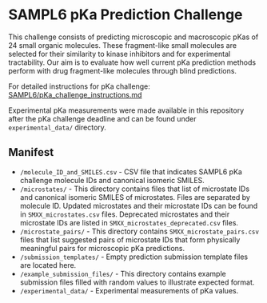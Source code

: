 # SAMPL6 pKa Prediction Challenge

This challenge consists of predicting microscopic and macroscopic pKas of 24 small organic molecules. These fragment-like small molecules are selected for their similarity to kinase inhibitors and for experimental tractability. Our aim is to evaluate how well current pKa prediction methods perform with drug fragment-like molecules through blind predictions.

For detailed instructions for pKa challenge: [SAMPL6/pKa_challenge_instructions.md](../../pKa_challenge_instructions.md)

Experimental pKa measurements were made available in this repository after the pKa challenge deadline and can be found under `experimental_data/` directory.

## Manifest

- `/molecule_ID_and_SMILES.csv` - CSV file that indicates SAMPL6 pKa challenge molecule IDs and canonical isomeric SMILES.
- `/microstates/` - This directory contains files that list of microstate IDs and canonical isomeric SMILES of microstates. Files are separated by molecule ID. Updated microstates and their microstate IDs can be found in `SMXX_microstates.csv` files. Deprecated microstates and their microstate IDs are listed in `SMXX_microstates_deprecated.csv` files.
- `/microstate_pairs/` - This directory contains `SMXX_microstate_pairs.csv` files that list suggested pairs of microstate IDs that form physically meaningful pairs for microscopic pKa predictions. 
- `/submission_templates/` - Empty prediction submission template files are located here.
- `/example_submission_files/` - This directory contains example submission files filled with random values to illustrate expected format.
- `/experimental_data/` - Experimental measurements of pKa values.


